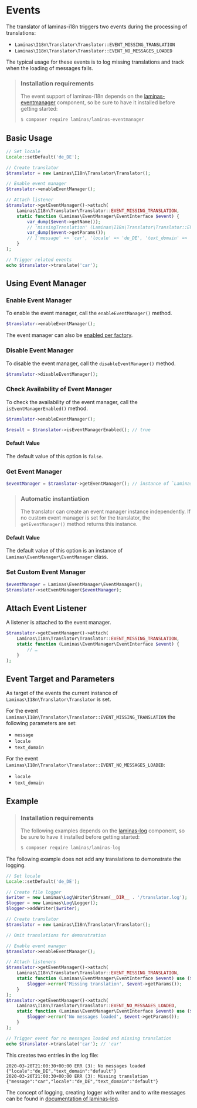 # Events

The translator of laminas-i18n triggers two events during the processing of
translations:

* `Laminas\I18n\Translator\Translator::EVENT_MISSING_TRANSLATION`
* `Laminas\I18n\Translator\Translator::EVENT_NO_MESSAGES_LOADED`

The typical usage for these events is to log missing translations and track when
the loading of messages fails.

> ### Installation requirements
>
> The event support of laminas-i18n depends on the
> [laminas-eventmanager](https://docs.laminas.dev/laminas-eventmanager/)
> component, so be sure to have it installed before getting started:
>
> ```bash
> $ composer require laminas/laminas-eventmanager
> ```

## Basic Usage

```php
// Set locale
Locale::setDefault('de_DE');

// Create translator
$translator = new Laminas\I18n\Translator\Translator();

// Enable event manager
$translator->enableEventManager();

// Attach listener
$translator->getEventManager()->attach(
    Laminas\I18n\Translator\Translator::EVENT_MISSING_TRANSLATION,
    static function (Laminas\EventManager\EventInterface $event) {
        var_dump($event->getName());
        // 'missingTranslation' (Laminas\I18n\Translator\Translator::EVENT_MISSING_TRANSLATION)
        var_dump($event->getParams());
        // ['message' => 'car', 'locale' => 'de_DE', 'text_domain' => 'default']
    }
);

// Trigger related events
echo $translator->translate('car');
```

## Using Event Manager

### Enable Event Manager

To enable the event manager, call the `enableEventManager()` method.

```php
$translator->enableEventManager();
```

The event manager can also be [enabled per factory](factory.md#enable-eventmanager).

### Disable Event Manager

To disable the event manager, call the `disableEventManager()` method.

```php
$translator->disableEventManager();
```

### Check Availability of Event Manager

To check the availability of the event manager, call the `isEventManagerEnabled()`
method.

```php
$translator->enableEventManager();

$result = $translator->isEventManagerEnabled(); // true
```

#### Default Value

The default value of this option is `false`.

### Get Event Manager

```php
$eventManager = $translator->getEventManager(); // instance of `Laminas\EventManager\EventManager`
```

> ### Automatic instantiation
> 
> The translator can create an event manager instance independently. If no custom
> event manager is set for the translator, the `getEventManager()` method
> returns this instance.

#### Default Value

The default value of this option is an instance of
`Laminas\EventManager\EventManager` class.

### Set Custom Event Manager

```php
$eventManager = Laminas\EventManager\EventManager();
$translator->setEventManager($eventManager);
```

## Attach Event Listener

A listener is attached to the event manager.

```php
$translator->getEventManager()->attach(
    Laminas\I18n\Translator\Translator::EVENT_MISSING_TRANSLATION,
    static function (Laminas\EventManager\EventInterface $event) {
        // …
    }
);
```

## Event Target and Parameters

As target of the events the current instance of
`Laminas\I18n\Translator\Translator` is set.

For the event `Laminas\I18n\Translator\Translator::EVENT_MISSING_TRANSLATION`
the following parameters are set:

* `message`
* `locale`
* `text_domain`

For the event `Laminas\I18n\Translator\Translator::EVENT_NO_MESSAGES_LOADED`:

* `locale`
* `text_domain`

## Example

> ### Installation requirements
>
> The following examples depends on the
> [laminas-log](https://docs.laminas.dev/laminas-log/)
> component, so be sure to have it installed before getting started:
>
> ```bash
> $ composer require laminas/laminas-log
> ```

The following example does not add any translations to demonstrate the logging.

```php
// Set locale
Locale::setDefault('de_DE');

// Create file logger
$writer = new Laminas\Log\Writer\Stream(__DIR__ . '/translator.log');
$logger = new Laminas\Log\Logger();
$logger->addWriter($writer);

// Create translator
$translator = new Laminas\I18n\Translator\Translator();

// Omit translations for demonstration

// Enable event manager
$translator->enableEventManager();

// Attach listeners
$translator->getEventManager()->attach(
    Laminas\I18n\Translator\Translator::EVENT_MISSING_TRANSLATION,
    static function (Laminas\EventManager\EventInterface $event) use ($logger) {
        $logger->error('Missing translation', $event->getParams());
    }
);
$translator->getEventManager()->attach(
    Laminas\I18n\Translator\Translator::EVENT_NO_MESSAGES_LOADED,
    static function (Laminas\EventManager\EventInterface $event) use ($logger) {
        $logger->error('No messages loaded', $event->getParams());
    }
);

// Trigger event for no messages loaded and missing translation
echo $translator->translate('car'); // 'car'
```

This creates two entries in the log file:

```text
2020-03-20T21:00:30+00:00 ERR (3): No messages loaded {"locale":"de_DE","text_domain":"default"}
2020-03-20T21:00:30+00:00 ERR (3): Missing translation {"message":"car","locale":"de_DE","text_domain":"default"}
```

The concept of logging, creating logger with writer and to write messages can be
found in [documentation of laminas-log](https://docs.laminas.dev/laminas-log/).

